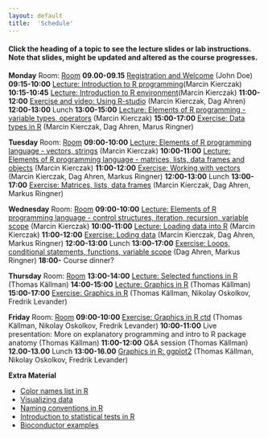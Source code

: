 ```yaml
---
layout: default
title:  'Schedule'
---
```


#### Click the heading of a topic to see the lecture slides or lab instructions. Note that slides, might be updated and altered as the course progresses.

**Monday**
Room: [Room](files/bmc_map.jpg)
**09.00-09.15** [Registration and Welcome](Lectures/XXX.pdf) (John Doe)
**09:15-10:00** [Lecture: Introduction to R programming](Lectures/Lecture_1_-_Introduction.pdf)(Marcin Kierczak)
**10:15-10:45** [Lecture: Introduction to R environment](Lectures/Lecture_2_-_REnvironment.pdf)(Marcin Kierczak)
**11:00-12:00** [Exercise and video: Using R-studio]() (Marcin Kierczak, Dag Ahren)
**12:00-13:00** Lunch
**13:00-15:00** [Lecture: Elements of R programming - variable types, operators](Lectures/Lecture_3_-_Elements1.pdf) (Marcin Kierczak)
**15:00-17:00** [Exercise: Data types in R](Exercises/DataTypes) (Marcin Kierczak, Dag Ahren, Marus Ringner)

**Tuesday**
Room: [Room](files/bmc_map.jpg)
**09:00-10:00** [Lecture: Elements of R programming language - vectors, strings](Lectures/Lecture_4_-_Elements2.pdf) (Marcin Kierczak)
**10:00-11:00** [Lecture: Elements of R programming language - matrices, lists, data frames and objects](Lectures/Lecture_5_-_Elements3.pdf) (Marcin Kierczak)
**11:00-12:00** [Exercise: Working with vectors](Exercises/Vectors) (Marcin Kierczak, Dag Ahren, Markus Ringner)
**12:00-13:00** Lunch
**13:00-17:00** [Exercise: Matrices, lists, data frames](Exercises/Dataframes) (Marcin Kierczak, Dag Ahren, Markus Ringner)

**Wednesday**
Room: [Room](files/bmc_map.jpg)
**09:00-10:00** [Lecture: Elements of R programming language - control structures, iteration, recursion, variable scope](Lectures/Lecture_6_-_Elements4.pdf) (Marcin Kierczak)
**10:00-11:00** [Lecture: Loading data into R](Lectures/Lecture_7_-_Loading_data.pdf) (Marcin Kierczak)
**11:00-12:00** [Exercise: Loding data](Exercises/LoadData) (Marcin Kierczak, Dag Ahren, Markus Ringner)
**12:00-13:00** Lunch
**13:00-17:00** [Exercise: Loops, conditional statements, functions, variable scope](Exercises/Loops) (Dag Ahren, Markus Ringner)
**18:00-** Course dinner?

**Thursday**
Room: [Room](files/bmc_map.jpg)
**13:00-14:00** [Lecture: Selected functions in R](Lecture/XXX.pdf) (Thomas Källman)
**14:00-15:00** [Lecture: Graphics in R](Lecture/PlotHandson) (Thomas Källman)
**15:00-17:00** [Exercise: Graphics in R](Exercise/PlotHandson) (Thomas Källman, Nikolay Oskolkov, Fredrik Levander)

**Friday**
Room: [Room](files/bmc_map.jpg)
**09:00-10:00** [Exercise: Graphics in R ctd](Exercise/PlotHandson) (Thomas Källman, Nikolay Oskolkov, Fredrik Levander)
**10:00-11:00** Live presentation: More on explanatory programming and intro to R package anatomy (Thomas Källman)
**11:00-12:00** Q&A session (Thomas Källman)
**12.00-13.00** Lunch
**13:00-16.00** [Graphics in R: ggplot2](Exercises/ggplots) (Thomas Källman, Nikolay Oskolkov, Fredrik Levander)


**Extra Material**
- [Color names list in R](files/Rcolor.pdf)
- [Visualizing data](files/rules_for_using_color.pdf)
- [Naming conventions in R](files/Rnaming.pdf)
- [Introduction to statistical tests in R](files/statests.pdf)
- [Bioconductor examples](https://f1000research.com/channels/bioconductor)




